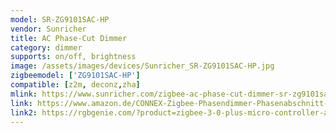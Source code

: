 ```yaml
---
model: SR-ZG9101SAC-HP
vendor: Sunricher
title: AC Phase-Cut Dimmer
category: dimmer
supports: on/off, brightness
image: /assets/images/devices/Sunricher_SR-ZG9101SAC-HP.jpg
zigbeemodel: ['ZG9101SAC-HP']
compatible: [z2m, deconz,zha]
mlink: https://www.sunricher.com/zigbee-ac-phase-cut-dimmer-sr-zg9101sac-hp.html 
link: https://www.amazon.de/CONNEX-Zigbee-Phasendimmer-Phasenabschnitt-Dimmer/dp/B07MC6GB9V
link2: https://rgbgenie.com/?product=zigbee-3-0-plus-micro-controller-and-lamp-module-single-channel-trailing-edge-dimmer
---
```

